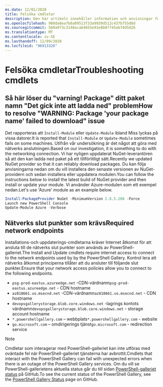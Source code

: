 ```yaml
---
ms.date: 12/01/2020
title: Felsöka cmdletar
description: Den här artikeln innehåller information och anvisningar för fel sökning av fel med hjälp av PowerShell-galleriet
ms.openlocfilehash: 980da8ea7b8a09513f33a9939d512c437b755d8d
ms.sourcegitcommit: 560a9f3c3148acab4655e91e8b07745ab74d5d26
ms.translationtype: MT
ms.contentlocale: sv-SE
ms.lasthandoff: 12/09/2020
ms.locfileid: "96913326"
---
```

# <a name="troubleshooting-cmdlets"></a><span data-ttu-id="c18ea-103">Felsöka cmdletar</span><span class="sxs-lookup"><span data-stu-id="c18ea-103">Troubleshooting cmdlets</span></span>

## <a name="how-to-resolve-warning-package-your-package-name-failed-to-download-issue"></a><span data-ttu-id="c18ea-104">Så här löser du "varning! Package" ditt paket namn "Det gick inte att ladda ned" problem</span><span class="sxs-lookup"><span data-stu-id="c18ea-104">How to resolve "WARNING: Package 'your package name' failed to download" issue</span></span>

<span data-ttu-id="c18ea-105">Det rapporteras att `Install-Module` eller `Update-Module` ibland Miss lyckas på vissa datorer.</span><span class="sxs-lookup"><span data-stu-id="c18ea-105">It is reported that `Install-Module` or `Update-Module` sometimes fails on some machines.</span></span> <span data-ttu-id="c18ea-106">Utifrån vår undersökning är det något att göra med nätverks anslutningen.</span><span class="sxs-lookup"><span data-stu-id="c18ea-106">Based on our investigation, it is something to do with the networking connection.</span></span> <span data-ttu-id="c18ea-107">Vi har nyligen uppdaterat NuGet-leverantören så att den kan ladda ned paket på ett tillförlitligt sätt.</span><span class="sxs-lookup"><span data-stu-id="c18ea-107">Recently we updated NuGet provider so that it can reliably download packages.</span></span> <span data-ttu-id="c18ea-108">Du kan följa anvisningarna nedan om du vill installera den senaste versionen av NuGet-providern och sedan installera eller uppdatera modulen.</span><span class="sxs-lookup"><span data-stu-id="c18ea-108">You can follow the instructions below to install the latest build of NuGet provider and then install or update your module.</span></span> <span data-ttu-id="c18ea-109">Vi använder Azure-modulen som ett exempel nedan.</span><span class="sxs-lookup"><span data-stu-id="c18ea-109">Let's use 'Azure' module as an example below.</span></span>

```powershell
Install-PackageProvider NuGet -MinimumVersion 2.8.5.206 -Force
Launch new PowerShell Console
Update-Module Azure -Verbose
```

## <a name="required-network-endpoints"></a><span data-ttu-id="c18ea-110">Nätverks slut punkter som krävs</span><span class="sxs-lookup"><span data-stu-id="c18ea-110">Required network endpoints</span></span>

<span data-ttu-id="c18ea-111">Installations-och uppdaterings-cmdletarna kräver Internet åtkomst för att ansluta till de nätverks slut punkter som används av PowerShell-galleriet.</span><span class="sxs-lookup"><span data-stu-id="c18ea-111">The Install and Update cmdlets require internet access to connect to the network endpoints used by by the PowerShell Gallery.</span></span> <span data-ttu-id="c18ea-112">Kontrol lera att nätverks åtkomst principerna tillåter att du ansluter till följande slut punkter.</span><span class="sxs-lookup"><span data-stu-id="c18ea-112">Ensure that your network access policies allow you to connect to the following endpoints.</span></span>

- <span data-ttu-id="c18ea-113">`psg-prod-eastus.azureedge.net` -CDN-värdnamn</span><span class="sxs-lookup"><span data-stu-id="c18ea-113">`psg-prod-eastus.azureedge.net` - CDN hostname</span></span>
- <span data-ttu-id="c18ea-114">`az818661.vo.msecnd.net` -CDN-värdnamn</span><span class="sxs-lookup"><span data-stu-id="c18ea-114">`az818661.vo.msecnd.net` - CDN hostname</span></span>
- <span data-ttu-id="c18ea-115">`devopsgallerystorage.blob.core.windows.net` -lagrings kontots värdnamn</span><span class="sxs-lookup"><span data-stu-id="c18ea-115">`devopsgallerystorage.blob.core.windows.net` - storage account hostname</span></span>
- <span data-ttu-id="c18ea-116">`*.powershellgallery.com` – webbplats</span><span class="sxs-lookup"><span data-stu-id="c18ea-116">`*.powershellgallery.com` - website</span></span>
- <span data-ttu-id="c18ea-117">`go.microsoft.com` – omdirigerings tjänst</span><span class="sxs-lookup"><span data-stu-id="c18ea-117">`go.microsoft.com` - redirection service</span></span>

> [!NOTE]
> <span data-ttu-id="c18ea-118">Cmdletar som interagerar med PowerShell-galleriet kan inte utföras med oväntade fel när PowerShell-galleriet tjänsterna har avbrottit.</span><span class="sxs-lookup"><span data-stu-id="c18ea-118">Cmdlets that interact with the PowerShell Gallery can fail with unexpected errors when there is an outage of the PowerShell Gallery services.</span></span> <span data-ttu-id="c18ea-119">Om du vill se PowerShell-gallerietens aktuella status går du till sidan [PowerShell-galleriet status](https://github.com/PowerShell/PowerShellGallery/blob/master/psgallery_status.md) på GitHub.</span><span class="sxs-lookup"><span data-stu-id="c18ea-119">To see the current status of the PowerShell Gallery, see the [PowerShell Gallery Status](https://github.com/PowerShell/PowerShellGallery/blob/master/psgallery_status.md) page on GitHub.</span></span>
